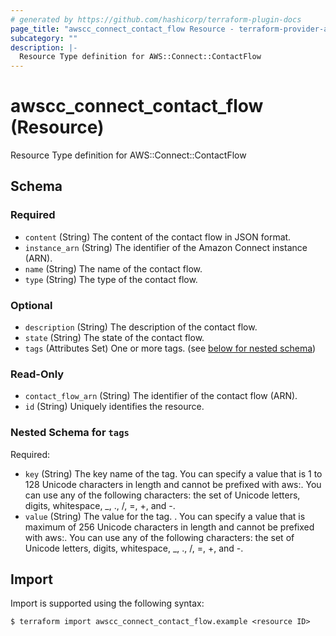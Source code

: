 ```yaml
---
# generated by https://github.com/hashicorp/terraform-plugin-docs
page_title: "awscc_connect_contact_flow Resource - terraform-provider-awscc"
subcategory: ""
description: |-
  Resource Type definition for AWS::Connect::ContactFlow
---
```


# awscc_connect_contact_flow (Resource)

Resource Type definition for AWS::Connect::ContactFlow



<!-- schema generated by tfplugindocs -->
## Schema

### Required

- `content` (String) The content of the contact flow in JSON format.
- `instance_arn` (String) The identifier of the Amazon Connect instance (ARN).
- `name` (String) The name of the contact flow.
- `type` (String) The type of the contact flow.

### Optional

- `description` (String) The description of the contact flow.
- `state` (String) The state of the contact flow.
- `tags` (Attributes Set) One or more tags. (see [below for nested schema](#nestedatt--tags))

### Read-Only

- `contact_flow_arn` (String) The identifier of the contact flow (ARN).
- `id` (String) Uniquely identifies the resource.

<a id="nestedatt--tags"></a>
### Nested Schema for `tags`

Required:

- `key` (String) The key name of the tag. You can specify a value that is 1 to 128 Unicode characters in length and cannot be prefixed with aws:. You can use any of the following characters: the set of Unicode letters, digits, whitespace, _, ., /, =, +, and -.
- `value` (String) The value for the tag. . You can specify a value that is maximum of 256 Unicode characters in length and cannot be prefixed with aws:. You can use any of the following characters: the set of Unicode letters, digits, whitespace, _, ., /, =, +, and -.

## Import

Import is supported using the following syntax:

```shell
$ terraform import awscc_connect_contact_flow.example <resource ID>
```

